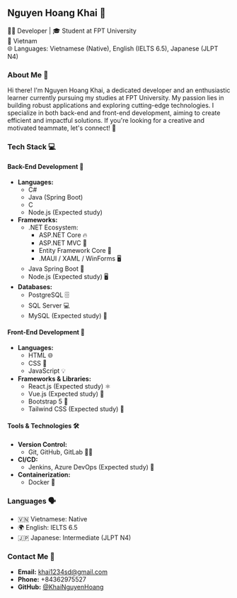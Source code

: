 

## Nguyen Hoang Khai 🌟

👨‍💻 Developer | 🎓 Student at FPT University  
📍 Vietnam  
🌐 Languages: Vietnamese (Native), English (IELTS 6.5), Japanese (JLPT N4)

### About Me 👋
Hi there! I'm Nguyen Hoang Khai, a dedicated developer and an enthusiastic learner currently pursuing my studies at FPT University. My passion lies in building robust applications and exploring cutting-edge technologies. I specialize in both back-end and front-end development, aiming to create efficient and impactful solutions. If you're looking for a creative and motivated teammate, let's connect! 🤝

### Tech Stack 💻

#### Back-End Development 🌟
- **Languages:**
  - C#
  - Java (Spring Boot)
  - C
  - Node.js (Expected study)
- **Frameworks:**
  - .NET Ecosystem:
    - ASP.NET Core 🔥
    - ASP.NET MVC 🎨
    - Entity Framework Core 💾
    - .MAUI / XAML / WinForms 🖥️
  - Java Spring Boot 🚀
  - Node.js (Expected study) 🖥️
- **Databases:**
  - PostgreSQL 🗄️
  - SQL Server 💻
  - MySQL (Expected study) 🐬

#### Front-End Development 🎨
- **Languages:**
  - HTML 🌐
  - CSS 🎨
  - JavaScript 💡
- **Frameworks & Libraries:**
  - React.js (Expected study) ⚛️
  - Vue.js (Expected study) 🌿
  - Bootstrap 5 💅
  - Tailwind CSS (Expected study) 🌈

#### Tools & Technologies 🛠️
- **Version Control:**
  - Git, GitHub, GitLab 🧑‍💻
- **CI/CD:**
  - Jenkins, Azure DevOps (Expected study) 🔄
- **Containerization:**
  - Docker 🐳

### Languages 🗣️
- 🇻🇳 Vietnamese: Native
- 🌍 English: IELTS 6.5
- 🇯🇵 Japanese: Intermediate (JLPT N4)

### Contact Me 📧
- **Email:** khai1234sd@gmail.com
- **Phone:** +84362975527
- **GitHub:** [@KhaiNguyenHoang](https://github.com/KhaiNguyenHoang)
